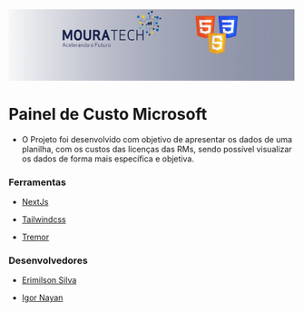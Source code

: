 <img src="./public/readme.png">

#
# Painel de Custo Microsoft

- O Projeto foi desenvolvido com objetivo de apresentar os dados de uma planilha, com os custos das licenças das RMs, sendo possível visualizar os dados de forma mais específica e objetiva.

### Ferramentas

- <a href="https://nextjs.org/" target="_blank">NextJs</a>

- <a href="https://tailwindcss.com/" target="_blank">Tailwindcss</a>

- <a href="https://www.tremor.so/" target="_blank">Tremor</a>

### Desenvolvedores

- <a href="https://github.com/Erysilva98" target="_blank">Erimilson Silva</a>

- <a href="https://github.com/igornayan" target="_blank">Igor Nayan</a>


#
